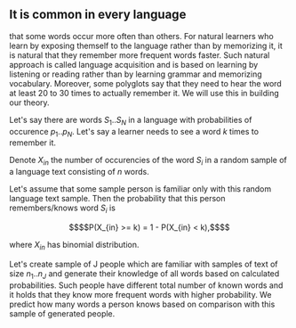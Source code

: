 ## It is common in every language

 that some words occur more often than others. For natural learners who learn by exposing themself to the language rather than by memorizing it, it is natural that they remember more frequent words faster. Such natural approach is called language acquisition and is based on learning by listening or reading rather than by learning grammar and memorizing vocabulary. Moreover, some polyglots say that they need to hear the word at least 20 to 30 times to actually remember it. We will use this in building our theory.

Let's say there are words $S_{1}..S_{N}$ in a language with probabilities of occurence $p_{1}..p_{N}$. 
Let's say a learner needs to see a word $k$ times to remember it.

Denote $X_{in}$ the number of occurencies of the word $S_{i}$ in a random sample of a language text consisting of $n$ words.

Let's assume that some sample person is familiar only with this random language text sample. Then the probability that this person remembers/knows word $S_{i}$ is 

```math
$$P(X_{in} >= k) = 1 - P(X_{in} < k),$$
```

where $X_{in}$ has binomial distribution.


Let's create sample of J people which are familiar with samples of text of size $n_{1}..n_{J}$ and 
generate their knowledge of all words based on calculated probabilities. Such people have different total number of known words and it holds that they know more frequent words with higher probability. We predict how many words a person knows based on comparison with this sample of generated people.

